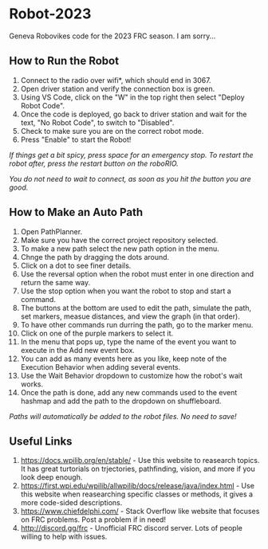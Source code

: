 # Robot-2023
Geneva Robovikes code for the 2023 FRC season. I am sorry...

## **How to Run the Robot**
1) Connect to the radio over wifi*, which should end in 3067.
2) Open driver station and verify the connection box is green.
3) Using VS Code, click on the "W" in the top right then select "Deploy Robot Code".
4) Once the code is deployed, go back to driver station and wait for the text, "No Robot Code", to switch to "Disabled".
5) Check to make sure you are on the correct robot mode.
6) Press "Enable" to start the Robot!

*If things get a bit spicy, press space for an emergency stop. To restart the robot after, press the restart button on the roboRIO.*

*You do not need to wait to connect, as soon as you hit the button you are good.*

## **How to Make an Auto Path**
1) Open PathPlanner.
2) Make sure you have the correct project repository selected.
3) To make a new path select the new path option in the menu.
4) Chnge the path by dragging the dots around.
5) Click on a dot to see finer details.
6) Use the reversal option when the robot must enter in one direction and return the same way.
7) Use the stop option when you want the robot to stop and start a command.
8) The buttons at the bottom are used to edit the path, simulate the path, set markers, measue distances, and view the graph (in that order).
9) To have other commands run durring the path, go to the marker menu.
10) Click on one of the purple markers to select it.
11) In the menu that pops up, type the name of the event you want to execute in the Add new event box.
12) You can add as many events here as you like, keep note of the Execution Behavior when adding several events.
13) Use the Wait Behavior dropdown to customize how the robot's wait works.
14) Once the path is done, add any new commands used to the event hashmap and add the path to the dropdown on shuffleboard.

*Paths will automatically be added to the robot files. No need to save!*

## **Useful Links**
1) https://docs.wpilib.org/en/stable/ - Use this website to reasearch topics. It has great turtorials on trjectories, pathfinding, vision, and more if you look deep enough.
2) https://first.wpi.edu/wpilib/allwpilib/docs/release/java/index.html - Use this website when reasearching specific classes or methods, it gives a more code-sided descriptions.
3) https://www.chiefdelphi.com/ - Stack Overflow like website that focuses on FRC problems. Post a problem if in need!
4) http://discord.gg/frc - Unofficial FRC discord server. Lots of people willing to help with issues.

